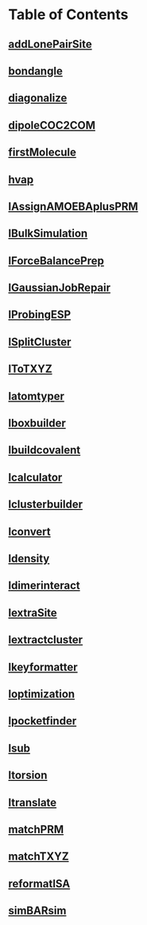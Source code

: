 # Table of Contents
## [addLonePairSite](blob/master/docs/.readme/addLonePairSite.md)
## [bondangle](blob/master/docs/.readme/bondangle.md)
## [diagonalize](blob/master/docs/.readme/diagonalize.md)
## [dipoleCOC2COM](blob/master/docs/.readme/dipoleCOC2COM.md)
## [firstMolecule](blob/master/docs/.readme/firstMolecule.md)
## [hvap](blob/master/docs/.readme/hvap.md)
## [lAssignAMOEBAplusPRM](blob/master/docs/.readme/lAssignAMOEBAplusPRM.md)
## [lBulkSimulation](blob/master/docs/.readme/lBulkSimulation.md)
## [lForceBalancePrep](blob/master/docs/.readme/lForceBalancePrep.md)
## [lGaussianJobRepair](blob/master/docs/.readme/lGaussianJobRepair.md)
## [lProbingESP](blob/master/docs/.readme/lProbingESP.md)
## [lSplitCluster](blob/master/docs/.readme/lSplitCluster.md)
## [lToTXYZ](blob/master/docs/.readme/lToTXYZ.md)
## [latomtyper](blob/master/docs/.readme/latomtyper.md)
## [lboxbuilder](blob/master/docs/.readme/lboxbuilder.md)
## [lbuildcovalent](blob/master/docs/.readme/lbuildcovalent.md)
## [lcalculator](blob/master/docs/.readme/lcalculator.md)
## [lclusterbuilder](blob/master/docs/.readme/lclusterbuilder.md)
## [lconvert](blob/master/docs/.readme/lconvert.md)
## [ldensity](blob/master/docs/.readme/ldensity.md)
## [ldimerinteract](blob/master/docs/.readme/ldimerinteract.md)
## [lextraSite](blob/master/docs/.readme/lextraSite.md)
## [lextractcluster](blob/master/docs/.readme/lextractcluster.md)
## [lkeyformatter](blob/master/docs/.readme/lkeyformatter.md)
## [loptimization](blob/master/docs/.readme/loptimization.md)
## [lpocketfinder](blob/master/docs/.readme/lpocketfinder.md)
## [lsub](blob/master/docs/.readme/lsub.md)
## [ltorsion](blob/master/docs/.readme/ltorsion.md)
## [ltranslate](blob/master/docs/.readme/ltranslate.md)
## [matchPRM](blob/master/docs/.readme/matchPRM.md)
## [matchTXYZ](blob/master/docs/.readme/matchTXYZ.md)
## [reformatISA](blob/master/docs/.readme/reformatISA.md)
## [simBARsim](blob/master/docs/.readme/simBARsim.md)
